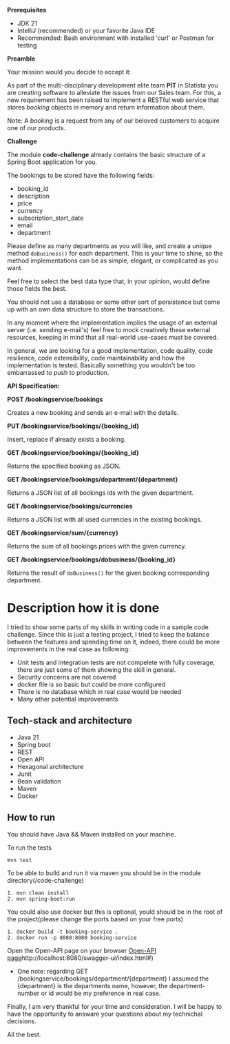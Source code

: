**Prerequisites**

- JDK 21
- IntelliJ (recommended) or your favorite Java IDE
- Recommended: Bash environment with installed 'curl' or Postman for testing

**Preamble**
     
Your mission would you decide to accept it:

As part of the multi-disciplinary development elite team **PIT** in Statista you are creating software to alleviate the 
issues from our Sales team. For this, a new requirement has been raised to implement a RESTful web service that stores 
_booking_ objects in memory and return information about them.

Note: A _booking_ is a request from any of our beloved customers to acquire one of our products. 

**Challenge**

The module **code-challenge** already contains the basic structure of a Spring Boot application for you.

The bookings to be stored have the following fields:
 - booking_id
 - description
 - price
 - currency
 - subscription_start_date
 - email
 - department

Please define as many departments as you will like, and create a unique method `doBusiness()` for each department. This 
is your time to shine, so the method implementations can be as simple, elegant, or complicated as you want. 

Feel free to select the best data type that, in your opinion, would define those fields the best.

You should not use a database or some other sort of persistence but come up with an own data structure to store the 
transactions.

In any moment where the implementation implies the usage of an external server (i.e. sending e-mail's) feel free to mock
creatively these external resources, keeping in mind that all real-world use-cases must be covered.

In general, we are looking for a good implementation, code quality, code resilience, code extensibility, code 
maintainability and how the implementation is tested.
Basically something you wouldn't be too embarrassed to push to production.

**API Specification:**

**POST /bookingservice/bookings**

Creates a new booking and sends an e-mail with the details.

**PUT /bookingservice/bookings/{booking_id}**

Insert, replace if already exists a booking.

**GET /bookingservice/bookings/{booking_id}**

Returns the specified booking as JSON.

**GET /bookingservice/bookings/department/{department}**

Returns a JSON list of all bookings ids with the given department.

**GET /bookingservice/bookings/currencies**

Returns a JSON list with all used currencies in the existing bookings.

**GET /bookingservice/sum/{currency}**

Returns the sum of all bookings prices with the given currency.

**GET /bookingservice/bookings/dobusiness/{booking_id}**

Returns the result of `doBusiness()` for the given booking corresponding department.


# Description how it is done
I tried to show some parts of my skills in writing code in a sample code challenge. Since this is just a testing project, I tried to keep the balance between the features and spending time on it, indeed, there could be more improvements in the real case as following:
- Unit tests and integration tests are not compelete with fully coverage, there are just some of them showing the skill in general.
- Security concerns are not covered
- docker file is so basic but could be more configured
- There is no database which in real case would be needed
- Many other potential improvements
## Tech-stack and architecture
- Java 21
- Spring boot
- REST
- Open API
- Hexagonal architecture
- Junit
- Bean validation
- Maven
- Docker

## How to run
You should have Java && Maven installed on your machine.

To run the tests
```
mvn test
```

To be able to build and run it via maven you should be in the module directory(/code-challenge)
```
1. mvn clean install
2. mvn spring-boot:run
```

You could also use docker but this is optional, yould should be in the root of the project(please change the ports based on your free ports)
```
1. docker build -t booking-service .
2. docker run -p 8080:8080 booking-service
```

Open the Open-API page on your browser
[Open-API page]()http://localhost:8080/swagger-ui/index.html#)


- One note: regarding GET /bookingservice/bookings/department/{department} I assumed the {department} is the departments name, however, the department-number or id would be my preference in real case.


Finally, I am very thankful for your time and consideration. I will be happy to have the opportunity to answare your questions about my technichal decisions.

All the best.